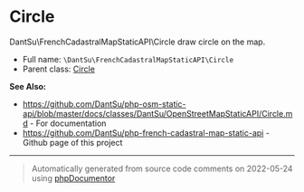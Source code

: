 
# Circle

DantSu\FrenchCadastralMapStaticAPI\Circle draw circle on the map.



* Full name: `\DantSu\FrenchCadastralMapStaticAPI\Circle`
* Parent class: [Circle](../../../classes.md)

**See Also:**

* https://github.com/DantSu/php-osm-static-api/blob/master/docs/classes/DantSu/OpenStreetMapStaticAPI/Circle.md - For documentation
* https://github.com/DantSu/php-french-cadastral-map-static-api - Github page of this project





---
> Automatically generated from source code comments on 2022-05-24 using [phpDocumentor](http://www.phpdoc.org/)
